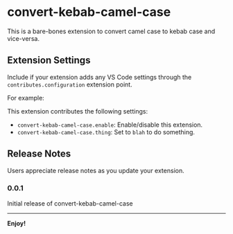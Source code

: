 # convert-kebab-camel-case

This is a bare-bones extension to convert camel case to kebab case and vice-versa.

## Extension Settings

Include if your extension adds any VS Code settings through the `contributes.configuration` extension point.

For example:

This extension contributes the following settings:

* `convert-kebab-camel-case.enable`: Enable/disable this extension.
* `convert-kebab-camel-case.thing`: Set to `blah` to do something.

## Release Notes

Users appreciate release notes as you update your extension.

### 0.0.1

Initial release of convert-kebab-camel-case

---

**Enjoy!**
